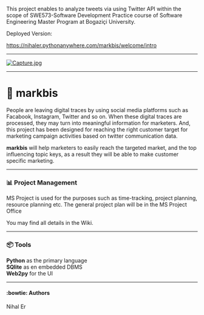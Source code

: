 
This project enables to analyze tweets via using Twitter API within the scope of SWE573-Software Development Practice course of Software Engineering Master Program at Bogaziçi University.

Deployed Version:

https://nihaler.pythonanywhere.com/markbis/welcome/intro

***

[![Capture.jpg](https://i.postimg.cc/FzT0c7fF/Capture.jpg)](https://postimg.cc/Pv8Lnfz0)

***

# :purple_heart: markbis

People are leaving digital traces by using social media platforms such as Facabook, Instagram, Twitter and so on. When these digital traces are processed, they may turn into meaningful information for marketers. And, this project has been designed for reaching the right customer target for marketing campaign activities based on twitter communication data.

**markbis** will help marketers to easily reach the targeted market, and the top influencing topic keys, as a result they will be able to make customer specific marketing.

***
### :bar_chart: Project Management

MS Project is used for the purposes such as time-tracking, project planning, resource planning etc. The general project plan will be in the MS Project Office

You may find all details in the Wiki.

***
### :package: Tools
**Python** as the primary language <br>
**SQlite** as en embedded DBMS <br>
**Web2py** for the UI  <br>

***

#### :bowtie: Authors 
Nihal Er <br>

